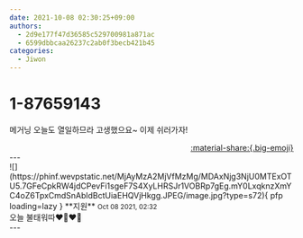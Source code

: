 ```yaml
---
date: 2021-10-08 02:30:25+09:00
authors:
  - 2d9e177f47d36585c529700981a871ac
  - 6599dbbcaa26237c2ab0f3becb421b45
categories:
  - Jiwon
---
```


# 1-87659143

<div class="post-container" markdown="1">
<div class="content-container md-sidebar__scrollwrap" markdown="1">

메거닝 오늘도 열일하므라 고생했으요~ 이제 쉬러가자!

</div>
</div>

<div style="text-align: right;" markdown="1">
<a href="https://weverse.io/fromis9/fanpost/1-87659143" style="text-align: right;">:material-share:{.big-emoji}</a>
</div>
---

<div class="comments-container md-sidebar__scrollwrap" markdown="1">
<div class="comment" markdown="1">
<div class='id-container' markdown="1">
![](https://phinf.wevpstatic.net/MjAyMzA2MjVfMzMg/MDAxNjg3NjU0MTExOTU5.7GFeCpkRW4jdCPevFi1sgeF7S4XyLHRSJr1VOBRp7gEg.mY0LxqknzXmYC4oZ6TpxCmdSnAbldBctUiaEHQVjHkgg.JPEG/image.jpg?type=s72){ pfp loading=lazy }
**<span class="artist">지원</span>** <small>Oct 08 2021, 02:32</small><br>
</div>
<div class='comment-body' markdown="1">
오늘 불태워따❤️‍🔥❤️‍🔥
</div>
</div>
</div>
---
